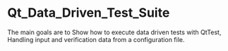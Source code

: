 # Qt_Data_Driven_Test_Suite
The main goals are to Show how to execute data driven tests with QtTest,
Handling input and verification data from a configuration file.
